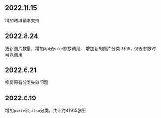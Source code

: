 ## 2022.11.15
增加跨域请求支持

## 2022.8.24
更新图片数量，增加api去`size`参数调用，
增加新的图片分类 `3`和`R`，仅去参数时可以调用

## 2022.6.21
修复原有分类失效问题

## 2022.6.19
增加`pixiv`和`jitsu`分类，共计约41915张图
